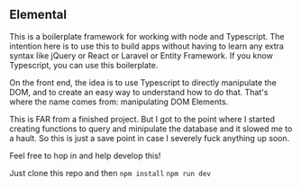 ## Elemental

This is a boilerplate framework for working with node and Typescript. The intention here is to use this to build apps without having to learn any extra syntax like jQuery or React or Laravel or Entity Framework. If you know Typescript, you can use this boilerplate.

On the front end, the idea is to use Typescript to directly manipulate the DOM, and to create an easy way to understand how to do that. That's where the name comes from: manipulating DOM Elements.

This is FAR from a finished project. But I got to the point where I started creating functions to query and minipulate the database and it slowed me to a hault. So this is just a save point in case I severely fuck anything up soon.

Feel free to hop in and help develop this!

Just clone this repo and then
`npm install`
`npm run dev`